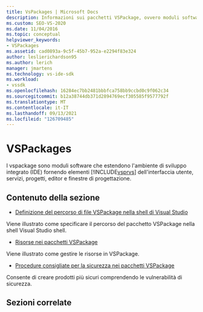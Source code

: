 ```yaml
---
title: VsPackages | Microsoft Docs
description: Informazioni sui pacchetti VSPackage, ovvero moduli software che estendono l Visual Studio IDE fornendo elementi, servizi, progetti, editor e finestre di progettazione dell'interfaccia utente.
ms.custom: SEO-VS-2020
ms.date: 11/04/2016
ms.topic: conceptual
helpviewer_keywords:
- VSPackages
ms.assetid: cad0893a-9c5f-45b7-952a-e2294f83e324
author: leslierichardson95
ms.author: lerich
manager: jmartens
ms.technology: vs-ide-sdk
ms.workload:
- vssdk
ms.openlocfilehash: 16284ec7bb2481bbbfca758bb9ccbd0c9f062c34
ms.sourcegitcommit: b12a38744db371d2894769ecf305585f9577792f
ms.translationtype: MT
ms.contentlocale: it-IT
ms.lasthandoff: 09/13/2021
ms.locfileid: "126709485"
---
```

# <a name="vspackages"></a>VSPackages
I vspackage sono moduli software che estendono l'ambiente di sviluppo integrato (IDE) fornendo elementi [!INCLUDE[vsprvs](../../code-quality/includes/vsprvs_md.md)] dell'interfaccia utente, servizi, progetti, editor e finestre di progettazione.

## <a name="in-this-section"></a>Contenuto della sezione
- [Definizione del percorso di file VSPackage nella shell di Visual Studio](../../extensibility/internals/specifying-vspackage-file-location-to-the-vs-shell.md)

 Viene illustrato come specificare il percorso del pacchetto VSPackage nella shell Visual Studio shell.

- [Risorse nei pacchetti VSPackage](../../extensibility/internals/resources-in-vspackages.md)

 Viene illustrato come gestire le risorse in VSPackage.

- [Procedure consigliate per la sicurezza nei pacchetti VSPackage](../../extensibility/internals/best-practices-for-security-in-vspackages.md)

 Consente di creare prodotti più sicuri comprendendo le vulnerabilità di sicurezza.

## <a name="related-sections"></a>Sezioni correlate
